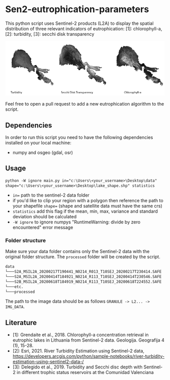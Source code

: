 # Sen2-eutrophication-parameters
This python script uses Sentinel-2 products (L2A) to display the spatial distribution of three
relevant indicators of eutrophication: [1]: chlorophyll-a, [2]: turbidity, [3]: secchi disk transparency

![image info](./assets/overview.PNG)

Feel free to open a pull request to add a new eutrophication algorithm to the script.

## Dependencies

In order to run this script you need to have the following dependencies installed on your local machine:
- numpy and osgeo (gdal, osr)

## Usage

```shell
python -W ignore main.py in="c:\Users\<your_username>\Desktop\data" shape="c:\Users\<your_username>\Desktop\lake_shape.shp" statistics
```
  * `in=` path to the sentinel-2 data folder
  * if you'd like to clip your region with a polygon then reference the path to your shapefile `shape=` (shape and satellite data must have the same crs)
  * `statistics` add this flag if the mean, min, max, variance and standard deviation should be calculated
  * `-W ignore` to ignore numpys "RuntimeWarning: divide by zero encountered" error message

### Folder structure

Make sure your data folder contains only the Sentinel-2 data with the original folder structure. The `processed` folder will be 
created by the script.  

```
data
└───S2A_MSIL2A_20200217T190441_N0214_R013_T10SEJ_20200217T230414.SAFE
└───S2A_MSIL2A_20200414T184921_N0214_R113_T10SEJ_20200414T230546.SAFE
└───S2B_MSIL2A_20200618T184919_N0214_R113_T10SEJ_20200618T224552.SAFE
└───etc.
└───processed
```

The path to the image data should be as follows `GRANULE -> L2... -> IMG_DATA`.

## Literature

- [1]: Grendaite et al., 2018. Chlorophyll-a concentration retrieval in eutrophic lakes in Lithuania from Sentinel-2 data. Geologija. Geografija 4 (1), 15-28.
- [2]: Esri, 2021. River Turbidity Estimation using Sentinel-2 data, https://developers.arcgis.com/python/sample-notebooks/river-turbidity-estimation-using-sentinel2-data-/
- [3]: Delegido et al., 2019. Turbidity and Secchi disc depth with Sentinel-2 in different trophic status reservoirs at the 
Comunidad Valenciana
